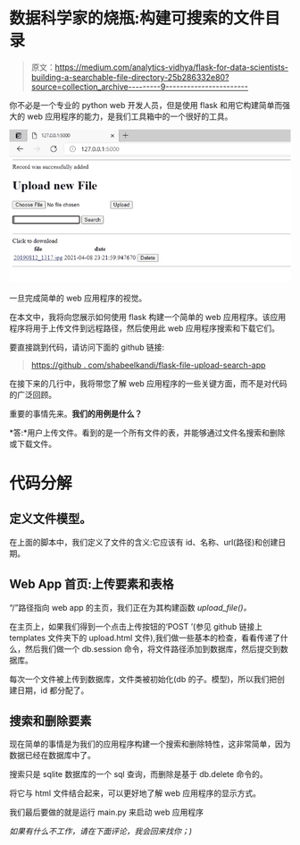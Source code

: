 # 数据科学家的烧瓶:构建可搜索的文件目录

> 原文：<https://medium.com/analytics-vidhya/flask-for-data-scientists-building-a-searchable-file-directory-25b286332e80?source=collection_archive---------9----------------------->

你不必是一个专业的 python web 开发人员，但是使用 flask 和用它构建简单而强大的 web 应用程序的能力，是我们工具箱中的一个很好的工具。

![](img/bc7e13fa03d6ec08db14d6604275a2d6.png)

一旦完成简单的 web 应用程序的视觉。

在本文中，我将向您展示如何使用 flask 构建一个简单的 web 应用程序。该应用程序将用于上传文件到远程路径，然后使用此 web 应用程序搜索和下载它们。

要直接跳到代码，请访问下面的 github 链接:

> [https://github . com/shabeelkandi/flask-file-upload-search-app](https://github.com/shabeelkandi/flask-file-upload-search-app)

在接下来的几行中，我将带您了解 web 应用程序的一些关键方面，而不是对代码的广泛回顾。

重要的事情先来。**我们的用例是什么？**

*答:*用户上传文件。看到的是一个所有文件的表，并能够通过文件名搜索和删除或下载文件。

# 代码分解

## 定义文件模型。

在上面的脚本中，我们定义了文件的含义:它应该有 id、名称、url(路径)和创建日期。

## Web App 首页:上传要素和表格

“/”路径指向 web app 的主页，我们正在为其构建函数 *upload_file()。*

在主页上，如果我们得到一个点击上传按钮的‘POST ’(参见 github 链接上 templates 文件夹下的 upload.html 文件),我们做一些基本的检查，看看传递了什么，然后我们做一个 db.session 命令，将文件路径添加到数据库，然后提交到数据库。

每次一个文件被上传到数据库，文件类被初始化(db 的子。模型)，所以我们把创建日期，id 都分配了。

## 搜索和删除要素

现在简单的事情是为我们的应用程序构建一个搜索和删除特性，这非常简单，因为数据已经在数据库中了。

搜索只是 sqlite 数据库的一个 sql 查询，而删除是基于 db.delete 命令的。

将它与 html 文件结合起来，可以更好地了解 web 应用程序的显示方式。

我们最后要做的就是运行 main.py 来启动 web 应用程序

*如果有什么不工作，请在下面评论，我会回来找你；)*
